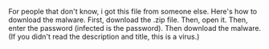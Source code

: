 For people that don't know, i got this file from someone else. Here's how to download the malware. First, download the .zip file. Then, open it. Then, enter the password (infected is the password). Then download the malware. (If you didn't read the description and title, this is a virus.)
